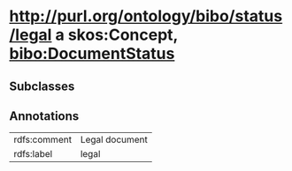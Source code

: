 # <http://purl.org/ontology/bibo/status/legal> a skos:Concept, [bibo:DocumentStatus](/ontology/bibo/DocumentStatus)

## Subclasses

## Annotations

|||
|-----|-----|
|rdfs:comment|Legal document|
|rdfs:label|legal|

